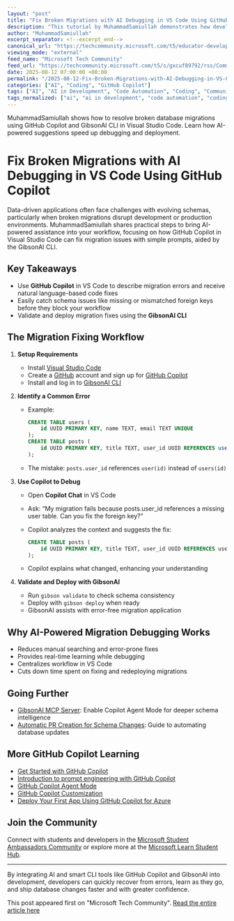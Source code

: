 ```yaml
---
layout: "post"
title: "Fix Broken Migrations with AI Debugging in VS Code Using GitHub Copilot"
description: "This tutorial by MuhammadSamiullah demonstrates how developers can leverage GitHub Copilot and the GibsonAI CLI within Visual Studio Code to identify and resolve broken database migrations efficiently. You’ll learn how to use AI-powered natural language prompts to fix schema issues and validate changes, reducing manual troubleshooting and error investigation."
author: "MuhammadSamiullah"
excerpt_separator: <!--excerpt_end-->
canonical_url: "https://techcommunity.microsoft.com/t5/educator-developer-blog/fix-broken-migrations-with-ai-powered-debugging-in-vs-code-using/ba-p/4439418"
viewing_mode: "external"
feed_name: "Microsoft Tech Community"
feed_url: "https://techcommunity.microsoft.com/t5/s/gxcuf89792/rss/Community"
date: 2025-08-12 07:00:00 +00:00
permalink: "/2025-08-12-Fix-Broken-Migrations-with-AI-Debugging-in-VS-Code-Using-GitHub-Copilot.html"
categories: ["AI", "Coding", "GitHub Copilot"]
tags: ["AI", "AI in Development", "Code Automation", "Coding", "Community", "Database Migration", "Dev Workflow", "Developer Productivity", "Foreign Key", "GibsonAI CLI", "GitHub Copilot", "Migration Debugging", "Natural Language Prompts", "Prompt Engineering", "Schema Validation", "SQL", "VS Code", "VS Code Extensions"]
tags_normalized: ["ai", "ai in development", "code automation", "coding", "community", "database migration", "dev workflow", "developer productivity", "foreign key", "gibsonai cli", "github copilot", "migration debugging", "natural language prompts", "prompt engineering", "schema validation", "sql", "vs code", "vs code extensions"]
---
```


MuhammadSamiullah shows how to resolve broken database migrations using GitHub Copilot and GibsonAI CLI in Visual Studio Code. Learn how AI-powered suggestions speed up debugging and deployment.<!--excerpt_end-->

# Fix Broken Migrations with AI Debugging in VS Code Using GitHub Copilot

Data-driven applications often face challenges with evolving schemas, particularly when broken migrations disrupt development or production environments. MuhammadSamiullah shares practical steps to bring AI-powered assistance into your workflow, focusing on how GitHub Copilot in Visual Studio Code can fix migration issues with simple prompts, aided by the GibsonAI CLI.

## Key Takeaways

- Use **GitHub Copilot** in VS Code to describe migration errors and receive natural language-based code fixes
- Easily catch schema issues like missing or mismatched foreign keys before they block your workflow
- Validate and deploy migration fixes using the **GibsonAI CLI**

## The Migration Fixing Workflow

1. **Setup Requirements**
    - Install [Visual Studio Code](https://code.visualstudio.com/)
    - Create a [GitHub](https://github.com/) account and sign up for [GitHub Copilot](https://github.com/features/copilot)
    - Install and log in to [GibsonAI CLI](https://docs.gibsonai.com/reference/cli-quickstart)

2. **Identify a Common Error**
    - Example:

        ```sql
        CREATE TABLE users (
            id UUID PRIMARY KEY, name TEXT, email TEXT UNIQUE
        );
        CREATE TABLE posts (
            id UUID PRIMARY KEY, title TEXT, user_id UUID REFERENCES user(id)
        );
        ```

    - The mistake: `posts.user_id` references `user(id)` instead of `users(id)`

3. **Use Copilot to Debug**
    - Open **Copilot Chat** in VS Code
    - Ask: “My migration fails because posts.user_id references a missing user table. Can you fix the foreign key?”
    - Copilot analyzes the context and suggests the fix:

        ```sql
        CREATE TABLE posts (
            id UUID PRIMARY KEY, title TEXT, user_id UUID REFERENCES users(id)
        );
        ```

    - Copilot explains what changed, enhancing your understanding

4. **Validate and Deploy with GibsonAI**
    - Run `gibson validate` to check schema consistency
    - Deploy with `gibson deploy` when ready
    - GibsonAI assists with error-free migration application

## Why AI-Powered Migration Debugging Works

- Reduces manual searching and error-prone fixes
- Provides real-time learning while debugging
- Centralizes workflow in VS Code
- Cuts down time spent on fixing and redeploying migrations

## Going Further

- [GibsonAI MCP Server](https://docs.gibsonai.com/ai/mcp-server): Enable Copilot Agent Mode for deeper schema intelligence
- [Automatic PR Creation for Schema Changes](https://docs.gibsonai.com/guides/automatic-pr-creation-for-database-schema-change): Guide to automating database updates

## More GitHub Copilot Learning

- [Get Started with GitHub Copilot](https://learn.microsoft.com/en-us/training/modules/get-started-github-copilot?wt.mc_id=studentamb_202028)
- [Introduction to prompt engineering with GitHub Copilot](https://learn.microsoft.com/en-us/training/modules/introduction-prompt-engineering-with-github-copilot?wt.mc_id=studentamb_202028)
- [GitHub Copilot Agent Mode](https://code.visualstudio.com/docs/copilot/chat/chat-agent-mode?wt.mc_id=studentamb_202028)
- [GitHub Copilot Customization](https://code.visualstudio.com/docs/copilot/copilot-customization?wt.mc_id=studentamb_202028)
- [Deploy Your First App Using GitHub Copilot for Azure](https://techcommunity.microsoft.com/blog/educatordeveloperblog/deploy-your-first-app-using-github-copilot-for-azure-a-beginner%E2%80%99s-guide/4393515?wt.mc_id=studentamb_202028)

## Join the Community

Connect with students and developers in the [Microsoft Student Ambassadors Community](https://go.microsoft.com/fwlink/?linkid=2252687) or explore more at the [Microsoft Learn Student Hub](https://learn.microsoft.com/en-us/training/student-hub?wt.mc_id=studentamb_202028).

---

By integrating AI and smart CLI tools like GitHub Copilot and GibsonAI into development, developers can quickly recover from errors, learn as they go, and ship database changes faster and with greater confidence.

This post appeared first on "Microsoft Tech Community". [Read the entire article here](https://techcommunity.microsoft.com/t5/educator-developer-blog/fix-broken-migrations-with-ai-powered-debugging-in-vs-code-using/ba-p/4439418)
